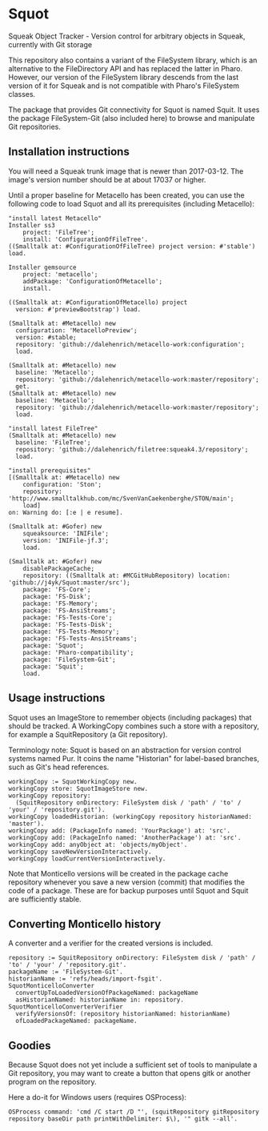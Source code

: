 # Squot
Squeak Object Tracker - Version control for arbitrary objects in Squeak, currently with Git storage

This repository also contains a variant of the FileSystem library,
which is an alternative to the FileDirectory API and has replaced the latter in Pharo.
However, our version of the FileSystem library descends from the last version of it for Squeak
and is not compatible with Pharo's FileSystem classes.

The package that provides Git connectivity for Squot is named Squit.
It uses the package FileSystem-Git (also included here) to browse and manipulate Git repositories.

## Installation instructions

You will need a Squeak trunk image that is newer than 2017-03-12. The image's version number should be at about 17037 or higher.

Until a proper baseline for Metacello has been created, you can use the following code to load Squot and all its prerequisites (including Metacello):

```smalltalk
"install latest Metacello"
Installer ss3
    project: 'FileTree';
    install: 'ConfigurationOfFileTree'.
((Smalltalk at: #ConfigurationOfFileTree) project version: #'stable') load.

Installer gemsource
    project: 'metacello';
    addPackage: 'ConfigurationOfMetacello';
    install.

((Smalltalk at: #ConfigurationOfMetacello) project 
  version: #'previewBootstrap') load.

(Smalltalk at: #Metacello) new
  configuration: 'MetacelloPreview';
  version: #stable;
  repository: 'github://dalehenrich/metacello-work:configuration';
  load.

(Smalltalk at: #Metacello) new
  baseline: 'Metacello';
  repository: 'github://dalehenrich/metacello-work:master/repository';
  get.
(Smalltalk at: #Metacello) new
  baseline: 'Metacello';
  repository: 'github://dalehenrich/metacello-work:master/repository';
  load.

"install latest FileTree"
(Smalltalk at: #Metacello) new
  baseline: 'FileTree';
  repository: 'github://dalehenrich/filetree:squeak4.3/repository';
  load.

"install prerequisites"
[(Smalltalk at: #Metacello) new
	configuration: 'Ston';
	repository: 'http://www.smalltalkhub.com/mc/SvenVanCaekenberghe/STON/main';
	load]
on: Warning do: [:e | e resume].

(Smalltalk at: #Gofer) new
	squeaksource: 'INIFile';
	version: 'INIFile-jf.3';
	load.

(Smalltalk at: #Gofer) new
	disablePackageCache;
	repository: ((Smalltalk at: #MCGitHubRepository) location: 'github://j4yk/Squot:master/src');
	package: 'FS-Core';
	package: 'FS-Disk';
	package: 'FS-Memory';
	package: 'FS-AnsiStreams';
	package: 'FS-Tests-Core';
	package: 'FS-Tests-Disk';
	package: 'FS-Tests-Memory';
	package: 'FS-Tests-AnsiStreams';
	package: 'Squot';
	package: 'Pharo-compatibility';
	package: 'FileSystem-Git';
	package: 'Squit';
	load.
```

## Usage instructions

Squot uses an ImageStore to remember objects (including packages) that should be tracked.
A WorkingCopy combines such a store with a repository, for example a SquitRepository (a Git repository).

Terminology note: Squot is based on an abstraction for version control systems named Pur.
It coins the name "Historian" for label-based branches, such as Git's head references.

```smalltalk
workingCopy := SquotWorkingCopy new.
workingCopy store: SquotImageStore new.
workingCopy repository:
  (SquitRepository onDirectory: FileSystem disk / 'path' / 'to' / 'your' / 'repository.git').
workingCopy loadedHistorian: (workingCopy repository historianNamed: 'master').
workingCopy add: (PackageInfo named: 'YourPackage') at: 'src'.
workingCopy add: (PackageInfo named: 'AnotherPackage') at: 'src'.
workingCopy add: anyObject at: 'objects/myObject'.
workingCopy saveNewVersionInteractively.
workingCopy loadCurrentVersionInteractively.
```

Note that Monticello versions will be created in the package cache repository
whenever you save a new version (commit) that modifies the code of a package.
These are for backup purposes until Squot and Squit are sufficiently stable.

## Converting Monticello history

A converter and a verifier for the created versions is included.

```smalltalk
repository := SquitRepository onDirectory: FileSystem disk / 'path' / 'to' / 'your' / 'repository.git'.
packageName := 'FileSystem-Git'.
historianName := 'refs/heads/import-fsgit'.
SquotMonticelloConverter
  convertUpToLoadedVersionOfPackageNamed: packageName
  asHistorianNamed: historianName in: repository.
SquotMonticelloConverterVerifier
  verifyVersionsOf: (repository historianNamed: historianName)
  ofLoadedPackageNamed: packageName.
```

## Goodies

Because Squot does not yet include a sufficient set of tools to manipulate a
Git repository, you may want to create a button that opens gitk or another
program on the repository.

Here a do-it for Windows users (requires OSProcess):
```smalltalk
OSProcess command: 'cmd /C start /D "', (squitRepository gitRepository repository baseDir path printWithDelimiter: $\), '" gitk --all'.
```
